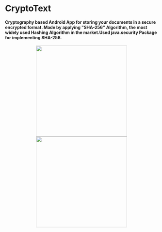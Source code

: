 # CryptoText

#### Cryptography based Android App for storing your documents in a secure encrypted format. Made by applying "SHA-256" Algorithm, the most widely used Hashing Algorithm in the market.Used java.security Package for implementing SHA-256. 

<p float="left" align="middle" margin="40">
<img src="https://user-images.githubusercontent.com/60807484/147416524-783920a7-4cf1-4bc6-a425-042f91bfce37.jpeg" width="300" heigth="400" />
  
<img src="https://user-images.githubusercontent.com/60807484/147416526-1cb48384-bc11-442d-ae5c-0843e0d85572.jpeg" width="300" heigth="400"/>

</p>



